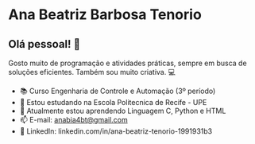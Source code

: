 
# Ana Beatriz Barbosa Tenorio

## Olá pessoal! 👋
Gosto muito de programação e atividades práticas, 
sempre em busca de soluções eficientes. Também sou muito criativa.
💻
- 📚 Curso Engenharia de Controle e Automação (3º período)
- 🔭 Estou estudando na Escola Politecnica de Recife - UPE
- 🌱 Atualmente estou aprendendo Linguagem C, Python e HTML
- 📫 E-mail: anabia4bt@gmail.com
- 📱  LinkedIn: linkedin.com/in/ana-beatriz-tenorio-1991931b3 
